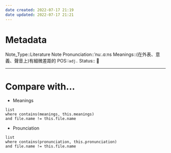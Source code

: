 ```yaml
---
date created: 2022-07-17 21:19
date updated: 2022-07-17 21:21
---
```


# Metadata

Note_Type::Literature Note
Pronunciation::ˈnuː.ɑːns
Meanings::(在外表、意義、聲音上)有細微差距的
POS::`adj.`
Status:: 👶

---

# Compare with...

- Meanings

```dataview
list
where contains(meanings, this.meanings)
and file.name != this.file.name
```

- Prounciation

```dataview
list
where contains(pronunciation, this.pronunciation)
and file.name != this.file.name
```
